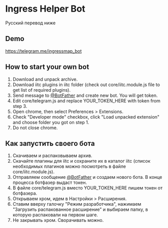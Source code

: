 # Ingress Helper Bot
Русский перевод ниже

## Demo
https://telegram.me/ingressmap_bot

## How to start your own bot
1. Download and unpack archive.
2. Download iitc plugins in iitc folder (check out core/iitc.module.js file to get list of required plugins).
2. Send message to [@BotFather](http://telegram.me/botfather) and create new bot. You will get token.
3. Edit core/telegram.js and replace YOUR_TOKEN_HERE with token from step 3.
4. Open chrome, then select Preferences > Extensions.
5. Check "Developer mode" checkbox, click "Load unpacked extension" and choose folder you got on step 1.
6. Do not close chrome.

## Как запустить своего бота
1. Скачиваем и распаковываем архив.
2. Скачайте плагины для iitc и сохраните их в каталог iitc (список необходимых плагинов можно посмотреть в файле core/iitc.module.js).
2. Отправляем сообщение [@BotFather](http://telegram.me/botfather) и создаем нового бота. В конце процесса ботфазер выдаст токен.
4. В файле core/telegram.js вместо YOUR_TOKEN_HERE пишем токен от ботфазера.
5. Открываем хром, идем в Настройки > Расширения.
6. Ставим вверху галочку "Режим разработчика", нажимаем "Загрузить распакованное расширение" и выбираем папку, в которую распаковали на первом шаге.
7. Не закрывать хром. Сворачивать можно.
